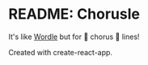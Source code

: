 # README: Chorusle

It's like [Wordle](https://www.nytimes.com/games/wordle) but for 🎵 chorus 🎵 lines!

Created with create-react-app.
